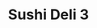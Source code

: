 ---
layout: place
title: Sushi Deli 3
permalink: /california/san-diego/sushi-deli-3.html
stateAbbr: CA
stateName: California
cityName: San Diego
seo:
  type: restaurant
  links: https://www.sushideliusa.com/
place_id: ChIJ-8JNv-r_24ARznkkDswSYuw
photos:
  - name: >-
      places/ChIJ-8JNv-r_24ARznkkDswSYuw/photos/AeeoHcIDiKaTHFgCjuA0yRSNV98PE_CpwIJtV0aXYg1xD5AHGK_V5j1D1hbI3X9Dtfy_7UZy1RkN2vBFyuBBaE01Vy9gPn_rfYqr--7GgQEW7XNlCRe1-9aTjtRJuGGX2og6cwrQWQywJSzFcbZBgUCgKEcU4MaD4gYGMu-0Yz58malLWYwwxFTPsSN5EEWunkNvdyUM1E6xEwTb3UCMshXs0HYil4xmEDzn5FgVYoUr0SRD4CIWbg6zQI4MWpMp69wT6zlEoBbx6ikc91EPKcb7SN-WHiC85ap8AA1WP1NNXoI8sw
    widthPx: 2048
    heightPx: 1362
    authorAttributions:
      - displayName: Sushi Deli 3
        uri: https://maps.google.com/maps/contrib/100479154626974104920
        photoUri: >-
          https://lh3.googleusercontent.com/a-/ALV-UjVQgDsLKxIqhinF243JtjDkSqGTqq7NJ_146HGgSjw7PC4QZPw=s100-p-k-no-mo
    flagContentUri: >-
      https://www.google.com/local/imagery/report/?cb_client=maps_api_places.places_api&image_key=!1e10!2sAF1QipMyC_SIJaabuRmtI3MoynAz_7A9HwRQYnNgu5Kx&hl=en-US
    googleMapsUri: >-
      https://www.google.com/maps/place//data=!3m4!1e2!3m2!1sAF1QipMyC_SIJaabuRmtI3MoynAz_7A9HwRQYnNgu5Kx!2e10!4m2!3m1!1s0x80dbffeabf4dc2fb:0xec6212cc0e2479ce
  - name: >-
      places/ChIJ-8JNv-r_24ARznkkDswSYuw/photos/AeeoHcJdyCGcMXOkwnYjlCOq03Yr9NaUJ8q7pkR24GU6aWX7DRQHvempy7ujECa5SbwfMtCd5yEUEo71rsxoYcL0wEpHstp6YJWI6RiK06w2U2wHjfdSHizEZQwAbie00LfVhH43HEwiJWztwZLiFxwu4wKUn5JVIAVWehedzqnKHahtBy31KJNwf1vzzpKTgYpat66kEnEtc8Ls0eODc8cn8kSTG3izg0K5BWIaqBcST2-RgG1jBBQ6JAEWHWGBLmJuwcKnOqv_gJvffJA-t_KX4vJNgxVsbzrnbUemchnIBT5fXA
    widthPx: 3264
    heightPx: 2448
    authorAttributions:
      - displayName: Sushi Deli 3
        uri: https://maps.google.com/maps/contrib/100479154626974104920
        photoUri: >-
          https://lh3.googleusercontent.com/a-/ALV-UjVQgDsLKxIqhinF243JtjDkSqGTqq7NJ_146HGgSjw7PC4QZPw=s100-p-k-no-mo
    flagContentUri: >-
      https://www.google.com/local/imagery/report/?cb_client=maps_api_places.places_api&image_key=!1e10!2sAF1QipP3ybKfiyI6exUUSRTANV8qMeY3YwLHfhy2lbT0&hl=en-US
    googleMapsUri: >-
      https://www.google.com/maps/place//data=!3m4!1e2!3m2!1sAF1QipP3ybKfiyI6exUUSRTANV8qMeY3YwLHfhy2lbT0!2e10!4m2!3m1!1s0x80dbffeabf4dc2fb:0xec6212cc0e2479ce
  - name: >-
      places/ChIJ-8JNv-r_24ARznkkDswSYuw/photos/AeeoHcJE4S2ULlPrcSJ_ZfR7bdnGIL4x3dzOOlSJOXlGI8w5gqKhVgFNLzyuE46q_3tSwUhAtxTLxz_GTy7rr3W5J1vv8Tdd7wcJbMM40tLlww-cbFLciMnYdv_uszYWlD4jfy2GShjqjlbRAU9Zw1bpVMy3y7gxgvpgPtxFut7AgGWkOzNnn4f5ar7q_3TxDYYomwQb4OoxEwfzY1cFC-nEw4mgGz0IohfIaWmpkLQ6dkJnp6SnwqitcOIx-kTFAqL7kzex1m_OA-BzE88LoZ9f-k_MEJDqASBc9tk_Lf_d4ANrdbOqNXqaUI5FwR9xMIJv8sTGlj1QVfayYYTrcNmOA_eqn3CXjI8qB6P46FQusTKkdT4YRKbLXqURNmMJVnc51b2RgP9Oj-T7yy549N1ZuQLx9OGuNVTKiUhORpfxF6wQJPC-ZaitsxHeICChaLRB
    widthPx: 4000
    heightPx: 3000
    authorAttributions:
      - displayName: Bradley Kay
        uri: https://maps.google.com/maps/contrib/110388569380677050068
        photoUri: >-
          https://lh3.googleusercontent.com/a/ACg8ocI8sT4xG56u8eUsKwXnDO6tsKLzLRcfbFkX-Y9ydJCV1BMZ-64p=s100-p-k-no-mo
    flagContentUri: >-
      https://www.google.com/local/imagery/report/?cb_client=maps_api_places.places_api&image_key=!1e10!2sCIABIhAA3ilWdRhOzGf6jY4AAwvS&hl=en-US
    googleMapsUri: >-
      https://www.google.com/maps/place//data=!3m4!1e2!3m2!1sCIABIhAA3ilWdRhOzGf6jY4AAwvS!2e10!4m2!3m1!1s0x80dbffeabf4dc2fb:0xec6212cc0e2479ce
  - name: >-
      places/ChIJ-8JNv-r_24ARznkkDswSYuw/photos/AeeoHcLBCS0Gd6Md-HtqwOqc3DrgM_ncUKb326QTpRf2o87xOp8kUVCKYfLtTdwAH_Er7bxld0pIKtcIhfXFDaGL2BW73rC1rrjnVu9f7zXb6KG7CB4o7tjCaO-liwCOodmGiKbkpWD_-eKd7mmxVzT2COK4iyHmZ1uBpk1vZFdP9nSwfGCmUGVazIQNoUtDOtVVW5Td5e94St77V12EgGPQfVoKyfZn6jWX7U3sFDk8JzWZULuY5nRvS5L_0j-KbJI487mY2D2UwasZGNpz1EJmZYPib9NyC8eiuErmMjT8msDcqidsU0AlPAfdqPElVdQ_Msrwxbg_3Igt9ZeP4WWSVM6RinyP9ILYP-FdqsWuPJcIEm7o5xX5bK0QNQii4vTn5uqixEndRC0CKm6cvFZuo4eJ6mBpF_AGZJHyoyc-w4cPow
    widthPx: 4032
    heightPx: 3024
    authorAttributions:
      - displayName: JJ Sullivan
        uri: https://maps.google.com/maps/contrib/109324721420827971836
        photoUri: >-
          https://lh3.googleusercontent.com/a-/ALV-UjWxYCyOpVpr1Mlxt2WwPXSyC2g_zok5x8TBf_rPd6n0SgPWANON=s100-p-k-no-mo
    flagContentUri: >-
      https://www.google.com/local/imagery/report/?cb_client=maps_api_places.places_api&image_key=!1e10!2sCIHM0ogKEICAgMCwzuSVOQ&hl=en-US
    googleMapsUri: >-
      https://www.google.com/maps/place//data=!3m4!1e2!3m2!1sCIHM0ogKEICAgMCwzuSVOQ!2e10!4m2!3m1!1s0x80dbffeabf4dc2fb:0xec6212cc0e2479ce
  - name: >-
      places/ChIJ-8JNv-r_24ARznkkDswSYuw/photos/AeeoHcKnMWsFMsdUvfj3gxsr_tHjn4dDLqXfiChWAfSnpiS4kDcnwx4-ibbHpI0a8QfmyOPJ8i8XxZWY_Jc7FPlXij6zX_cHcv9LF6u-6rm8I6MeixF4ajUbmiYnuafWYTBA8gpZWSNibUuPIbVgVk_bwI17IfZYd6NY9VxFgt0wF4dVs7Qa8X2cfXtrEqWlC2LaQNJNyHUPr5utz8go_ajVtYK1imxK7jKfwgSVRm41KFVIDpvXyU1kJje2PIcUZ0-XYU1mgrtkM8rMc8Kb_m0oVGrTcap0mqWvvOILJKqu2R2FKEe3u5Ol9VILQdRTX-2Ab_FNj6e8OmK6rbhJKZIg_JOEOwqnilDr-xYlzcS6US1b9ipDM7d-8sNKineuUUnU-CmsnvDh6rG8Qrm6jZwLXVE0_iQcT1fSbBR9expuTN1LG96j
    widthPx: 3024
    heightPx: 4032
    authorAttributions:
      - displayName: Christopher Gorrie
        uri: https://maps.google.com/maps/contrib/100975914999435988271
        photoUri: >-
          https://lh3.googleusercontent.com/a-/ALV-UjWvB6Mm4QddVkwZiLVQiMCdaMm8YOBQt0ZNeUWTxTrGs8Pqv0JWdQ=s100-p-k-no-mo
    flagContentUri: >-
      https://www.google.com/local/imagery/report/?cb_client=maps_api_places.places_api&image_key=!1e10!2sCIHM0ogKEICAgICv0OX12QE&hl=en-US
    googleMapsUri: >-
      https://www.google.com/maps/place//data=!3m4!1e2!3m2!1sCIHM0ogKEICAgICv0OX12QE!2e10!4m2!3m1!1s0x80dbffeabf4dc2fb:0xec6212cc0e2479ce
  - name: >-
      places/ChIJ-8JNv-r_24ARznkkDswSYuw/photos/AeeoHcL0JrR5OvMoseA18nYk7WZneqbgtO9ShCMf4R-afilrMlRWzF0UnZ0DmAi5aDW7JPQOC3CAVSRF9dnlyRtLMMwpXdSkz8-lbS6_PxGvY7RuJQp_aMbWA0D1zOm-q42M8T4mQk2xFXAjDc45Zf6-TzzB-MkI6EL_yYAGuDaWu-7y-NLZ2Fu8_W9RTnouIXMBh_DrmRbr_sjdyqZnIBpV1nMFv7UEKgIJ3zUr9QeUkm3VP9L7_pI4dHjrYPgK0i4ZjVuMNT8MHjQ3VIWsIApL_U7XMWn6raz0_eR24nHZRiRgG4NL3Dh6CUrW2sAEiSc7TLHEeEhMkr6OOqNhR0QeZmkBT2QBOfnjoXJRnCX7qcKnVUx-DzWazZl7KNEVfEhkIDAtBaRd7hBetYyF4xYkWFWcUNHm0cvw3_77v-kgYGo
    widthPx: 4032
    heightPx: 3024
    authorAttributions:
      - displayName: Gil Corpuz
        uri: https://maps.google.com/maps/contrib/112116129088647235978
        photoUri: >-
          https://lh3.googleusercontent.com/a-/ALV-UjVcgJXJ9BMDvSfS4mSxOfp0MD1F39EW0HAIwXAMJcm2TYeXvjmKNQ=s100-p-k-no-mo
    flagContentUri: >-
      https://www.google.com/local/imagery/report/?cb_client=maps_api_places.places_api&image_key=!1e10!2sCIHM0ogKEICAgICR-ujoDA&hl=en-US
    googleMapsUri: >-
      https://www.google.com/maps/place//data=!3m4!1e2!3m2!1sCIHM0ogKEICAgICR-ujoDA!2e10!4m2!3m1!1s0x80dbffeabf4dc2fb:0xec6212cc0e2479ce
  - name: >-
      places/ChIJ-8JNv-r_24ARznkkDswSYuw/photos/AeeoHcJVnwK4bS1eau1uqAcwmK_fUlK-55iFGxDC5N2kkk1hW5D7ul9PDJvOGm4ZGGafGhFLK9WuekficQ_ToTeeRLFDfl8LR_I9Y1ZCtimjlubTCc5rqIn894fPWs0TIYPUHbgd2O11CbVc8t3ytMZYBtyuMmtSiFiCmS8GVxX8kpa3BNuylSKSmzWzuoRBi8Vz4mJ1b1_cnI5NWPGuEuTYszxTkofkqjWYl96QmNe5x3C1pjj-i4nnCx6reWOhg1UsS-QUwn44RvToopHQH2Ms1QTSaq8vKOvj9LFNT07u4Jrx5jRB3JK1v-Fqc3sBOUc1NODdPo3V-5VqEbmVl9c28PawhKJwzt9velC99PBZdjT1q0ScXuMy6o36tOOGm5FeWf6ZpQN_NYnkW4pQIsy0ebxx4bUCuMvvp3WiHmVWiIyWjA
    widthPx: 4032
    heightPx: 3024
    authorAttributions:
      - displayName: Jay Schimke
        uri: https://maps.google.com/maps/contrib/116343169082563932887
        photoUri: >-
          https://lh3.googleusercontent.com/a-/ALV-UjXJmzXTu7UsbPyGIiDGt1h6F4nSdq1hpfdPiQmRJxnwcTLONm1U=s100-p-k-no-mo
    flagContentUri: >-
      https://www.google.com/local/imagery/report/?cb_client=maps_api_places.places_api&image_key=!1e10!2sCIHM0ogKEICAgMDQxLDcPw&hl=en-US
    googleMapsUri: >-
      https://www.google.com/maps/place//data=!3m4!1e2!3m2!1sCIHM0ogKEICAgMDQxLDcPw!2e10!4m2!3m1!1s0x80dbffeabf4dc2fb:0xec6212cc0e2479ce
  - name: >-
      places/ChIJ-8JNv-r_24ARznkkDswSYuw/photos/AeeoHcLhunDx69EBlXgybv9erT8IAV6lSOZo7vOaIqAfIetXf5OZJm5BTE_sHamISJwk6J6NSNYRCBqlCgwLWi08O-cMops6TRt7J4ccU3KOA9RJib6iDACkt-T-213DcRlFAWKafcgc1HjqbJKzB4vbllj-dxKLIha_R3TVN4i2B_vJSfNntrye8ADIrs6Rn_M0ifHu9ZSi7TCZx1Hz5ZM16DsHMdMBqNpqUDIGeBchN8bJmK-I1FT21tMMbJ7aYvj7VJK84c5tEc40Y5ATxaa7XJh_2ExM7l0vyNT5KmsgCXDoyfQqeqqKylLaN03VR2gdF57IZruGMlfZhR-JKFXfYAGAi720wf5AXLPzJjP263NGG3hc0dMcKhfqOo4EIdZm5lzTw6clsWMahmuataBzR27Fwh3WhALcp0Rrcu9_Bi0
    widthPx: 3072
    heightPx: 4080
    authorAttributions:
      - displayName: S. R. SCHWARZ
        uri: https://maps.google.com/maps/contrib/102172071587392060225
        photoUri: >-
          https://lh3.googleusercontent.com/a-/ALV-UjWCgLFr8eznrdd1IH809ZHOOmVHBE7qtjleaESvEmip-KXok8q2Jg=s100-p-k-no-mo
    flagContentUri: >-
      https://www.google.com/local/imagery/report/?cb_client=maps_api_places.places_api&image_key=!1e10!2sCIHM0ogKEICAgIDf_IrUKQ&hl=en-US
    googleMapsUri: >-
      https://www.google.com/maps/place//data=!3m4!1e2!3m2!1sCIHM0ogKEICAgIDf_IrUKQ!2e10!4m2!3m1!1s0x80dbffeabf4dc2fb:0xec6212cc0e2479ce
  - name: >-
      places/ChIJ-8JNv-r_24ARznkkDswSYuw/photos/AeeoHcKQbUO824Ab4QdMxIx9P_VkEGPuNaroX45bjpS1lYgXlepACNGxKSVxn0oF0oKx0ygtmcf5Z_vV_b_mIfnrPPY3c0mOMtMVtjK7lgk5kieGZNiXWzQFv_2zBmrJhb2hZDQ7rglBa0keLtsfcmIGWK1AloYFpzvzMPcN87j9JeDiP3izsfPQRpBf_Xqk0Y5q6ho1gvPS57HkzAf7gmI2F7zcC1cCRX9JXmQYs-kZHStI9nEtpMYEObL6vF5jnd_H-bTja8M94gMa-fuWW0ykF_ba4FI7PYE7B-mgzhyxIrRO18K_8xolTKttBBCGP7SDShQvuGlUP7HN6ygHS6k9TWqNaNsAUTHkNiuh2JWZiGAvTbNdamPj6ZJJdXZjQA91xs6-7mdnbDVKJweWaSyIdDMgANhSQtUIWNZnCgV9Q2uNWzEm
    widthPx: 3600
    heightPx: 4800
    authorAttributions:
      - displayName: Manahil Alhadad
        uri: https://maps.google.com/maps/contrib/105898487686682018982
        photoUri: >-
          https://lh3.googleusercontent.com/a-/ALV-UjUpiHgh8_NBqGsr_RUwrx0MPdBz1ueTZ4p0raRMdVvQ_NgME0bJnQ=s100-p-k-no-mo
    flagContentUri: >-
      https://www.google.com/local/imagery/report/?cb_client=maps_api_places.places_api&image_key=!1e10!2sCIHM0ogKEICAgICb6_KxrgE&hl=en-US
    googleMapsUri: >-
      https://www.google.com/maps/place//data=!3m4!1e2!3m2!1sCIHM0ogKEICAgICb6_KxrgE!2e10!4m2!3m1!1s0x80dbffeabf4dc2fb:0xec6212cc0e2479ce
  - name: >-
      places/ChIJ-8JNv-r_24ARznkkDswSYuw/photos/AeeoHcKs_GO37Gga0tp2mASmOoAobBSBOAx1qjbLmbE9RcUNCM9t1GquHHeNwv958sHI9E5WjWQvCzvNVxELEqJhaj5KOnqTb5OVx9n-8zcNfxthPqJsFkNRzmXqfKnDeHagOQTST5D6Ll-e32CLPxqlkosl0n-yEEguVKneFA_7Gp-sx3xeq4BxV5cIL31ngKFYAeiri3jqDnexR-GaMhA-n6QNhQgnJTN7na5V5XKtn7_U_w4iY0XBPWlp0P80UYvhD_sej83WLcA_FC3VBZVOPEtLz8XQ6w8db7BU7uY01v1kgrKBT8ueXHJAbcGg9Cl78_oEB_bbypCTmmj4sWwWa8q2iqUOTcnTQ_tKA752obd1MQczSfd3ZLrp0P70UHQRAARF5ho7lvFV_Ub0mavv_Dky64GjWNRu7tjL38_12K0
    widthPx: 3024
    heightPx: 4032
    authorAttributions:
      - displayName: WolfBreeze
        uri: https://maps.google.com/maps/contrib/117659576502229519767
        photoUri: >-
          https://lh3.googleusercontent.com/a-/ALV-UjXifD0q_8FqIBG6j67ScCKTVUcwOBjClX2gtP9Q-6f29Le-4Lvn9g=s100-p-k-no-mo
    flagContentUri: >-
      https://www.google.com/local/imagery/report/?cb_client=maps_api_places.places_api&image_key=!1e10!2sCIHM0ogKEICAgID71pzlGQ&hl=en-US
    googleMapsUri: >-
      https://www.google.com/maps/place//data=!3m4!1e2!3m2!1sCIHM0ogKEICAgID71pzlGQ!2e10!4m2!3m1!1s0x80dbffeabf4dc2fb:0xec6212cc0e2479ce
address: 7986 Armour St, San Diego, CA 92111, USA
street: 7986 Armour St
city: San Diego
state: CA
zip: '92111'
country: USA
neighborhood: Kearny Mesa
latitude: '32.820187'
longitude: '-117.151445'
accessibility_options:
  wheelchairAccessibleParking: true
  wheelchairAccessibleEntrance: true
  wheelchairAccessibleRestroom: true
  wheelchairAccessibleSeating: true
business_status: OPERATIONAL
name: Sushi Deli 3
google_maps_links:
  directionsUri: >-
    https://www.google.com/maps/dir//''/data=!4m7!4m6!1m1!4e2!1m2!1m1!1s0x80dbffeabf4dc2fb:0xec6212cc0e2479ce!3e0
  placeUri: https://maps.google.com/?cid=17033197408288537038
  writeAReviewUri: >-
    https://www.google.com/maps/place//data=!4m3!3m2!1s0x80dbffeabf4dc2fb:0xec6212cc0e2479ce!12e1
  reviewsUri: >-
    https://www.google.com/maps/place//data=!4m4!3m3!1s0x80dbffeabf4dc2fb:0xec6212cc0e2479ce!9m1!1b1
  photosUri: >-
    https://www.google.com/maps/place//data=!4m3!3m2!1s0x80dbffeabf4dc2fb:0xec6212cc0e2479ce!10e5
primary_type: Sushi Restaurant
opening_hours:
  openNow: true
  periods:
    - open:
        day: 0
        hour: 12
        minute: 0
      close:
        day: 0
        hour: 21
        minute: 0
    - open:
        day: 1
        hour: 11
        minute: 30
      close:
        day: 1
        hour: 14
        minute: 30
    - open:
        day: 1
        hour: 17
        minute: 0
      close:
        day: 1
        hour: 21
        minute: 0
    - open:
        day: 2
        hour: 11
        minute: 30
      close:
        day: 2
        hour: 14
        minute: 30
    - open:
        day: 2
        hour: 17
        minute: 0
      close:
        day: 2
        hour: 21
        minute: 0
    - open:
        day: 3
        hour: 11
        minute: 30
      close:
        day: 3
        hour: 14
        minute: 30
    - open:
        day: 3
        hour: 17
        minute: 0
      close:
        day: 3
        hour: 21
        minute: 0
    - open:
        day: 4
        hour: 11
        minute: 30
      close:
        day: 4
        hour: 14
        minute: 30
    - open:
        day: 4
        hour: 17
        minute: 0
      close:
        day: 4
        hour: 21
        minute: 0
    - open:
        day: 5
        hour: 11
        minute: 30
      close:
        day: 5
        hour: 22
        minute: 0
    - open:
        day: 6
        hour: 12
        minute: 0
      close:
        day: 6
        hour: 22
        minute: 0
  weekdayDescriptions:
    - 'Monday: 11:30 AM – 2:30 PM, 5:00 – 9:00 PM'
    - 'Tuesday: 11:30 AM – 2:30 PM, 5:00 – 9:00 PM'
    - 'Wednesday: 11:30 AM – 2:30 PM, 5:00 – 9:00 PM'
    - 'Thursday: 11:30 AM – 2:30 PM, 5:00 – 9:00 PM'
    - 'Friday: 11:30 AM – 10:00 PM'
    - 'Saturday: 12:00 – 10:00 PM'
    - 'Sunday: 12:00 – 9:00 PM'
  nextCloseTime: '2025-05-04T05:00:00Z'
secondary_opening_hours:
  - openNow: false
    periods:
      - open:
          day: 1
          hour: 17
          minute: 0
        close:
          day: 1
          hour: 18
          minute: 30
      - open:
          day: 2
          hour: 17
          minute: 0
        close:
          day: 2
          hour: 18
          minute: 30
      - open:
          day: 3
          hour: 17
          minute: 0
        close:
          day: 3
          hour: 18
          minute: 30
      - open:
          day: 4
          hour: 17
          minute: 0
        close:
          day: 4
          hour: 18
          minute: 30
    weekdayDescriptions:
      - 'Monday: 5:00 – 6:30 PM'
      - 'Tuesday: 5:00 – 6:30 PM'
      - 'Wednesday: 5:00 – 6:30 PM'
      - 'Thursday: 5:00 – 6:30 PM'
      - 'Friday: Closed'
      - 'Saturday: Closed'
      - 'Sunday: Closed'
    secondaryHoursType: HAPPY_HOUR
    nextOpenTime: '2025-05-06T00:00:00Z'
phone: (858) 292-5515
price_level: PRICE_LEVEL_INEXPENSIVE
price_range: $10 &ndash; $20
rating: '4.5'
rating_count: 2799
website: https://www.sushideliusa.com/
description: >-
  Discover Sushi Deli 3 in San Diego, CA$$$Sushi Deli 3 in San Diego, CA, offers
  a relaxed haven for those craving authentic Japanese flavors in a welcoming
  environment. The menu highlights fresh sushi rolls, satisfying bento boxes,
  and steaming bowls of ramen, all crafted in a casual space complete with a
  full bar for added enjoyment. With thoughtful accessibility features like
  wheelchair-friendly parking and seating, it's an inclusive spot for everyone
  seeking quality Japanese dining. Operating with convenient hours from lunch
  through dinner, this establishment stands out as a reliable choice for anyone
  exploring local sushi options. Its approachable vibe makes it a great pick for
  casual meals near you.
generative_summary: >-
  Discover Sushi Deli 3 in San Diego, CA$$$Sushi Deli 3 in San Diego, CA, offers
  a relaxed haven for those craving authentic Japanese flavors in a welcoming
  environment. The menu highlights fresh sushi rolls, satisfying bento boxes,
  and steaming bowls of ramen, all crafted in a casual space complete with a
  full bar for added enjoyment. With thoughtful accessibility features like
  wheelchair-friendly parking and seating, it's an inclusive spot for everyone
  seeking quality Japanese dining. Operating with convenient hours from lunch
  through dinner, this establishment stands out as a reliable choice for anyone
  exploring local sushi options. Its approachable vibe makes it a great pick for
  casual meals near you.
generative_disclosure: Summarized by AI using the Grok-3-Mini model.
reviews: null
review_summary: >-
  What Customers Are Raving About$$$Visitors often highlight the delicious
  variety of sushi rolls, bento boxes, and ramen at this spot, appreciating how
  the flavors hit the mark without breaking the bank. The lively atmosphere adds
  a fun twist to meals, making it a go-to for relaxed get-togethers or quick
  bites. Folks frequently note the friendly and efficient service that keeps
  things running smoothly from start to finish. If you're on the lookout for
  top-rated Japanese places nearby, many agree this location delivers solid
  value and satisfying dishes. Overall, it's a dependable option for enjoying
  fresh, affordable fare with a positive, easygoing feel.
review_disclosure: Summarized by AI using the Grok-3-Mini model.
parking_options: null
payment_options: null
allow_dogs: null
curbside_pickup: null
delivery: null
dine_in: null
good_for_children: null
good_for_groups: null
good_for_sports: null
live_music: null
menu_for_children: null
outdoor_seating: null
reservable: null
restroom: null
serves_beer: null
serves_breakfast: null
serves_brunch: null
serves_cocktails: null
serves_coffee: null
serves_dinner: null
serves_dessert: null
serves_lunch: null
serves_vegetarian_food: null
serves_wine: null
takeout: null
update_category: enterprise
places_description: null

---